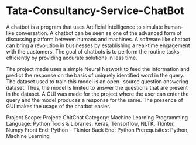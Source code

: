 # Tata-Consultancy-Service-ChatBot

A chatbot is a program that uses Artificial Intelligence to simulate human-like conversation. A chatbot can be seen as one of the advanced form of discussing platform between humans and machines. A software like chatbot can bring a revolution in businesses by establishing a real-time engagement with the customers. The goal of chatbots is to perform the routine tasks efficiently by providing accurate solutions in less time.

The project made uses a simple Neural Network to feed the information and predict the response on the basis of uniquely identified word in the query. The dataset used to train this model is an open- source question answering dataset. Thus, the model is limited to answer the questions that are present in the dataset. A GUI was made for the project where the user can enter the query and the model produces a response for the same. The presence of GUI makes the usage of the chatbot easier.

Project Scope:
Project: ChitChat
Category: Machine Learning
Programming Language: Python
Tools & Libraries: Keras, Tensorflow, NLTK, Tkinter, Numpy
Front End: Python – Tkinter
Back End: Python
Prerequisites: Python, Machine Learning
